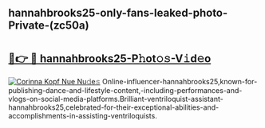 ## hannahbrooks25-only-fans​-leaked-photo​-Private-(zc50a)


# <h2><a href="https://mediaupload.pro?title=hannahbrooks25&ref=git">🔗👉 🔴 hannahbrooks25-P𝚑ot𝚘𝚜-V𝚒d𝚎o</a></h2>

[![Corinna Kopf Nue Nu𝚍e𝚜](https://i.imgur.com/0qMVB7G.gif)](https://mediaupload.pro?title=hannahbrooks25&ref=git)
Online-influencer-hannahbrooks25,known-for-publishing-dance-and-lifestyle-content,-including-performances-and-vlogs-on-social-media-platforms.Brilliant-ventriloquist-assistant-hannahbrooks25,celebrated-for-their-exceptional-abilities-and-accomplishments-in-assisting-ventriloquists.  